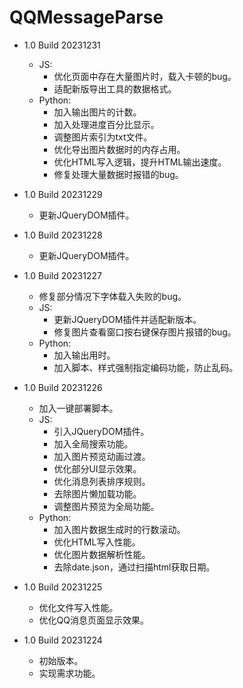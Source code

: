 # QQMessageParse

- 1.0 Build 20231231
	- JS:
		- 优化页面中存在大量图片时，载入卡顿的bug。
		- 适配新版导出工具的数据格式。
	- Python:
		- 加入输出图片的计数。
		- 加入处理进度百分比显示。
		- 调整图片索引为txt文件。
		- 优化导出图片数据时的内存占用。
		- 优化HTML写入逻辑，提升HTML输出速度。
		- 修复处理大量数据时报错的bug。

- 1.0 Build 20231229
	- 更新JQueryDOM插件。

- 1.0 Build 20231228
	- 更新JQueryDOM插件。

- 1.0 Build 20231227
	- 修复部分情况下字体载入失败的bug。
	- JS:
		- 更新JQueryDOM插件并适配新版本。
		- 修复图片查看窗口按右键保存图片报错的bug。
	- Python:
		- 加入输出用时。
		- 加入脚本、样式强制指定编码功能，防止乱码。

- 1.0 Build 20231226
	- 加入一键部署脚本。
	- JS:
		- 引入JQueryDOM插件。
		- 加入全局搜索功能。
		- 加入图片预览动画过渡。
		- 优化部分UI显示效果。
		- 优化消息列表排序规则。
		- 去除图片懒加载功能。
		- 调整图片预览为全局功能。
	- Python:
		- 加入图片数据生成时的行数滚动。
		- 优化HTML写入性能。
		- 优化图片数据解析性能。
		- 去除date.json，通过扫描html获取日期。

- 1.0 Build 20231225
	- 优化文件写入性能。
	- 优化QQ消息页面显示效果。

- 1.0 Build 20231224
	- 初始版本。
	- 实现需求功能。